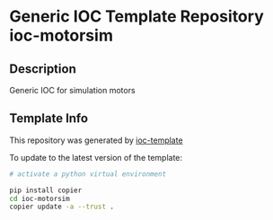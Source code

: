 # Generic IOC Template Repository ioc-motorsim

## Description
Generic IOC for simulation motors

## Template Info
This repository was generated by
[ioc-template](https://github.com/epics-containers/ioc-template)

To update to the latest version of the template:

```bash
# activate a python virtual environment

pip install copier
cd ioc-motorsim
copier update -a --trust .
```